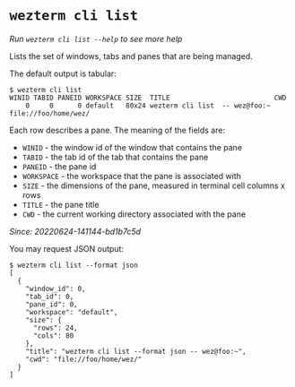 # `wezterm cli list`

*Run `wezterm cli list --help` to see more help*

Lists the set of windows, tabs and panes that are being managed.

The default output is tabular:

```
$ wezterm cli list
WINID TABID PANEID WORKSPACE SIZE  TITLE                          CWD
    0     0      0 default   80x24 wezterm cli list  -- wez@foo:~ file://foo/home/wez/
```

Each row describes a pane.  The meaning of the fields are:

* `WINID` - the window id of the window that contains the pane
* `TABID` - the tab id of the tab that contains the pane
* `PANEID` - the pane id
* `WORKSPACE` - the workspace that the pane is associated with
* `SIZE` - the dimensions of the pane, measured in terminal cell columns x rows
* `TITLE` - the pane title
* `CWD` - the current working directory associated with the pane

*Since: 20220624-141144-bd1b7c5d*

You may request JSON output:

```
$ wezterm cli list --format json
[
  {
    "window_id": 0,
    "tab_id": 0,
    "pane_id": 0,
    "workspace": "default",
    "size": {
      "rows": 24,
      "cols": 80
    },
    "title": "wezterm cli list --format json -- wez@foo:~",
    "cwd": "file://foo/home/wez/"
  }
]
```
